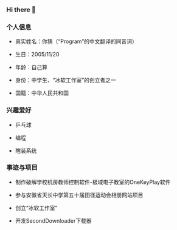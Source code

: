 ### Hi there 👋

<!--
**ProgramCX/ProgramCX** is a ✨ _special_ ✨ repository because its `README.md` (this file) appears on your GitHub profile.

Here are some ideas to get you started:

- 🔭 I’m currently working on ...
- 🌱 I’m currently learning ...
- 👯 I’m looking to collaborate on ...
- 🤔 I’m looking for help with ...
- 💬 Ask me about ...
- 📫 How to reach me: ...
- 😄 Pronouns: ...
- ⚡ Fun fact: ...
-->
### 个人信息

- 真实姓名：你猜（“Program”的中文翻译的同音词）

- 生日：2005/11/20

- 年龄：自己算

- 身份：中学生、“冰软工作室”的创立者之一

- 国籍：中华人民共和国

### 兴趣爱好

- 乒乓球

- 编程

- 瞎装系统

### 事迹与项目

- 制作破解学校机房教师控制软件-极域电子教室的OneKeyPlay软件 

- 参与安徽省天长中学第五十届田径运动会相册网站项目 

- 创立“冰软工作室” 

- 开发SecondDownloader下载器

